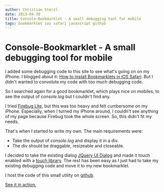```yaml
---
author: Christian Sterzl
date: 2013-04-30
title: Console-Bookmarklet - A small debugging tool for mobile
tags: bookmarklet ios safari javascript github
---
```


# Console-Bookmarklet - A small debugging tool for mobile

I added some debugging code to this site to see what's going on on my iPhone. I blogged about it: [How to install Bookmarklets in iOS Safari](/cc/blog/how-to-install-bookmarklets-in-ios). But I didn't wanted to convolute my code with too much debugging code.

So I searched again for a good bookmarklet, which plays nice on mobiles, to see the output of _console.log_ but I couldn't find any.

I tried [Firebug Lite](https://getfirebug.com/firebuglite), but this was too heavy and felt cumbersome on my iPhone. Especially, when I turned my iPhone around, I couldn't see anything of my page because Firebug took the whole screen. So, this didn't fit my needs.

That's when I started to write my own. The main requirements were:

* Take the output of _console.log_ and display it in a div.
* The div should be draggable, resizeable and closeable.

I decided to take the existing dialog [JQuery UI Dialog](http://jqueryui.com/dialog/) and made it touch enabled with a [touch library](http://touchpunch.furf.com/). The rest has been easy as I just had to take my existing debugging code and move it to my new bookmarklet.

I host the code of this small utility on [github](http://waxolunist.github.io/console-bookmarklet/).

<a href="javascript:var s=document.createElement('script');s.type='text/javascript',s.src='http://waxolunist.github.io/console-bookmarklet/lib/console.js',document.getElementsByTagName('head')[0].appendChild(s);">See it in action.</a>

